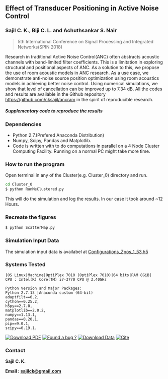 ## Effect of Transducer Positioning in Active Noise Control


### Sajil C. K., Biji C. L. and Achuthsankar S. Nair
> 5th International Conference on Signal Processing and Integrated Networks(SPIN 2018)

Research in traditional Active Noise Control(ANC) often abstracts acoustic channels with band-limited filter coefficients. This is a limitation in exploring structural and positional aspects of ANC. As a solution to this, we propose the use of room acoustic models in ANC research. As a use case, we demonstrate anti-noise source position optimization using room acoustics models in achieving better noise control. Using numerical simulations, we show that level of cancellation can be improved up to 7.34 dB. All the codes and results are available in the Github repository https://github.com/cksajil/ancram in the spirit of reproducible research.

##### Supplementary code to reproduce the results

### Dependencies
* Python 2.7.(Prefered Anaconda Distribution)
* Numpy, Scipy, Pandas and Matplotlib.
* Code is written with to do computations in parallel on a 4 Node Cluster Computing Facility. Running on a normal PC might take more time.

### How to run the program
Open terminal in any of the Cluster(e.g. Cluster_0) directory and run.
```sh
cd Cluster_0
$ python RunMeClustered.py
```
This will do the simulation and log the results. In our case it took around ~12 Hours.

### Recreate the figures
```sh
$ python ScatterMap.py
```
### Simulation Input Data
The simulation input data is availabel at [Configurations_Zpos_1_53.h5](https://github.com/cksajil/ancram/tree/master/Cluster_0/Input/Configurations_Zpos_1_53.h5)

### Systems Tested

```
|OS Linux|Machine|OptiPlex 7010 (OptiPlex 7010)|64 bits|RAM 8GiB|
CPU : Intel(R) Core(TM) i7-3770 CPU @ 3.40GHz

Python Version and Major Packages:
Python 2.7.13 |Anaconda custom (64-bit)
adaptfilt==0.2, 
cython==0.25.2, 
h5py==2.7.0, 
matplotlib==2.0.2, 
numpy==1.13.1, 
pandas==0.20.1, 
pip==9.0.1,
scipy==0.19.1. 
```
[![Download PDF](https://image.ibb.co/hoAbYk/pdf.png)](https://arxiv.org/pdf/1802.10058)        [![Found a bug ?](https://image.ibb.co/b8twYk/bug.png)](mailto:sajilckdcb@keralauniversity.ac.in)      [![Download Data](https://image.ibb.co/jL5MzQ/data.png)](https://github.com/cksajil/ancram/blob/master/Cluster_0/Results/Results__Zpos_1_53_Cluster_0.csv)     [![Cite](https://image.ibb.co/cVN1zQ/cite.png)]()






### Contact
**Sajil C. K.**

**Email : sajilck@gmail.com**




